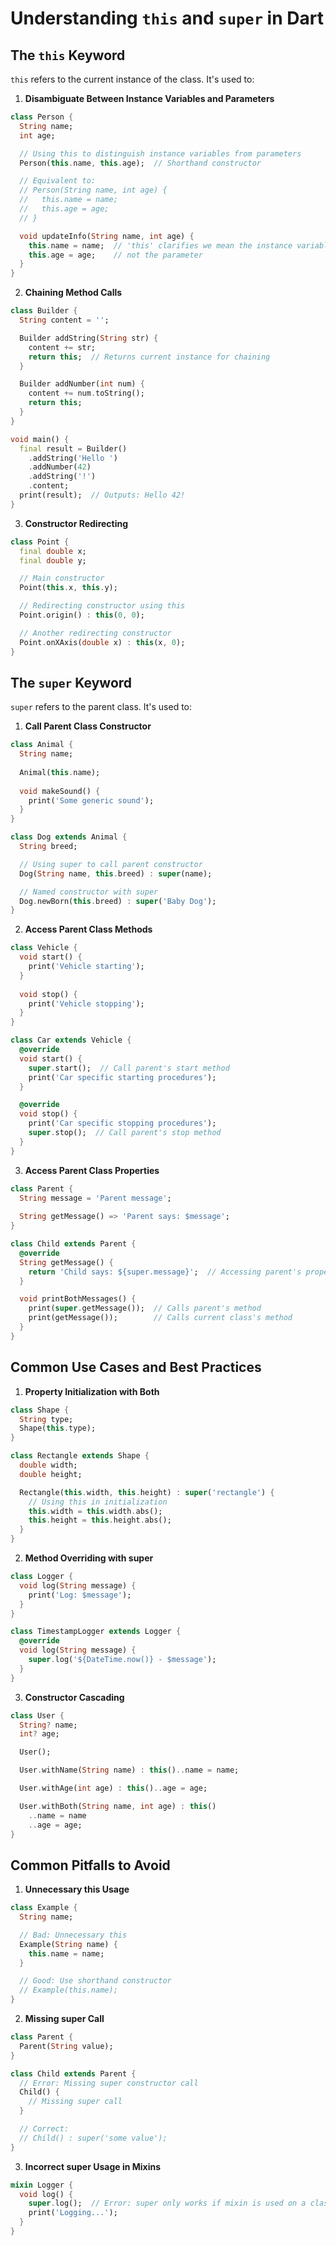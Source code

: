 # Understanding `this` and `super` in Dart

## The `this` Keyword

`this` refers to the current instance of the class. It's used to:

1. **Disambiguate Between Instance Variables and Parameters**
```dart
class Person {
  String name;
  int age;

  // Using this to distinguish instance variables from parameters
  Person(this.name, this.age);  // Shorthand constructor

  // Equivalent to:
  // Person(String name, int age) {
  //   this.name = name;
  //   this.age = age;
  // }

  void updateInfo(String name, int age) {
    this.name = name;  // 'this' clarifies we mean the instance variable
    this.age = age;    // not the parameter
  }
}
```

2. **Chaining Method Calls**
```dart
class Builder {
  String content = '';

  Builder addString(String str) {
    content += str;
    return this;  // Returns current instance for chaining
  }

  Builder addNumber(int num) {
    content += num.toString();
    return this;
  }
}

void main() {
  final result = Builder()
    .addString('Hello ')
    .addNumber(42)
    .addString('!')
    .content;
  print(result);  // Outputs: Hello 42!
}
```

3. **Constructor Redirecting**
```dart
class Point {
  final double x;
  final double y;

  // Main constructor
  Point(this.x, this.y);

  // Redirecting constructor using this
  Point.origin() : this(0, 0);

  // Another redirecting constructor
  Point.onXAxis(double x) : this(x, 0);
}
```

## The `super` Keyword

`super` refers to the parent class. It's used to:

1. **Call Parent Class Constructor**
```dart
class Animal {
  String name;
  
  Animal(this.name);
  
  void makeSound() {
    print('Some generic sound');
  }
}

class Dog extends Animal {
  String breed;

  // Using super to call parent constructor
  Dog(String name, this.breed) : super(name);

  // Named constructor with super
  Dog.newBorn(this.breed) : super('Baby Dog');
}
```

2. **Access Parent Class Methods**
```dart
class Vehicle {
  void start() {
    print('Vehicle starting');
  }
  
  void stop() {
    print('Vehicle stopping');
  }
}

class Car extends Vehicle {
  @override
  void start() {
    super.start();  // Call parent's start method
    print('Car specific starting procedures');
  }

  @override
  void stop() {
    print('Car specific stopping procedures');
    super.stop();  // Call parent's stop method
  }
}
```

3. **Access Parent Class Properties**
```dart
class Parent {
  String message = 'Parent message';
  
  String getMessage() => 'Parent says: $message';
}

class Child extends Parent {
  @override
  String getMessage() {
    return 'Child says: ${super.message}';  // Accessing parent's property
  }

  void printBothMessages() {
    print(super.getMessage());  // Calls parent's method
    print(getMessage());        // Calls current class's method
  }
}
```

## Common Use Cases and Best Practices

1. **Property Initialization with Both**
```dart
class Shape {
  String type;
  Shape(this.type);
}

class Rectangle extends Shape {
  double width;
  double height;

  Rectangle(this.width, this.height) : super('rectangle') {
    // Using this in initialization
    this.width = this.width.abs();
    this.height = this.height.abs();
  }
}
```

2. **Method Overriding with super**
```dart
class Logger {
  void log(String message) {
    print('Log: $message');
  }
}

class TimestampLogger extends Logger {
  @override
  void log(String message) {
    super.log('${DateTime.now()} - $message');
  }
}
```

3. **Constructor Cascading**
```dart
class User {
  String? name;
  int? age;

  User();

  User.withName(String name) : this()..name = name;

  User.withAge(int age) : this()..age = age;

  User.withBoth(String name, int age) : this()
    ..name = name
    ..age = age;
}
```

## Common Pitfalls to Avoid

1. **Unnecessary this Usage**
```dart
class Example {
  String name;

  // Bad: Unnecessary this
  Example(String name) {
    this.name = name;
  }

  // Good: Use shorthand constructor
  // Example(this.name);
}
```

2. **Missing super Call**
```dart
class Parent {
  Parent(String value);
}

class Child extends Parent {
  // Error: Missing super constructor call
  Child() {
    // Missing super call
  }

  // Correct:
  // Child() : super('some value');
}
```

3. **Incorrect super Usage in Mixins**
```dart
mixin Logger {
  void log() {
    super.log();  // Error: super only works if mixin is used on a class
    print('Logging...');
  }
}
```